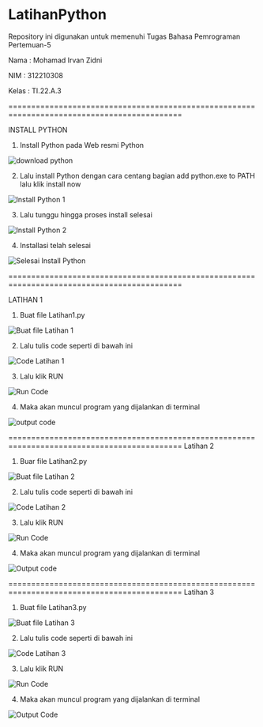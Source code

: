 # LatihanPython

Repository ini digunakan untuk memenuhi Tugas Bahasa Pemrograman Pertemuan-5


Nama : Mohamad Irvan Zidni

NIM : 312210308

Kelas : TI.22.A.3

============================================================================================

INSTALL PYTHON

1. Install Python pada Web resmi Python

![download python](https://user-images.githubusercontent.com/115876072/197432317-7df7e365-fda0-464a-8cfa-b36ba471a331.png)

2. Lalu install Python dengan cara centang bagian add python.exe to PATH lalu klik install now

![Install Python 1](https://user-images.githubusercontent.com/115876072/197432435-94120e98-c88a-4bd0-949a-ea969d4201fa.png)

3. Lalu tunggu hingga proses install selesai

![Install Python 2](https://user-images.githubusercontent.com/115876072/197432515-89b1b381-d46f-4f2a-9cfb-f1cf03e2914d.png)

4. Installasi telah selesai

![Selesai Install Python](https://user-images.githubusercontent.com/115876072/197432555-2a7cb8b7-8fbb-4ac0-b024-f18483162942.png)

============================================================================================

LATIHAN 1

1. Buat file Latihan1.py

![Buat file Latihan 1](https://user-images.githubusercontent.com/115876072/197449864-9ba20a6c-dc3f-4b24-807b-ad9ecbbb7322.png)

2. Lalu tulis code seperti di bawah ini

![Code Latihan 1](https://user-images.githubusercontent.com/115876072/197435347-3551d6fa-430a-45af-b2af-3f1db5700b6e.png)

3. Lalu klik RUN

![Run Code](https://user-images.githubusercontent.com/115876072/197435497-5753fada-5005-4596-ac0b-e552ff6f9163.png)

4. Maka akan muncul program yang dijalankan di terminal

![output code](https://user-images.githubusercontent.com/115876072/197435877-368b5b89-3275-4973-b9a9-4e6be750e3df.png)

============================================================================================
Latihan 2

1. Buar file Latihan2.py

![Buat file Latihan 2](https://user-images.githubusercontent.com/115876072/197449710-7107e682-ebda-4785-95bb-d65cc796227a.png)

2. Lalu tulis code seperti di bawah ini

![Code Latihan 2](https://user-images.githubusercontent.com/115876072/197436540-54e42acc-7bbb-449b-a327-86fee0534c87.png)

3. Lalu klik RUN

![Run Code](https://user-images.githubusercontent.com/115876072/197436828-8271ea76-0f21-49d1-b7b1-88cc1785f332.png)

4. Maka akan muncul program yang dijalankan di terminal

![Output code](https://user-images.githubusercontent.com/115876072/197437053-a7fe2222-c046-4eeb-8f96-53eea1eb7233.png)

============================================================================================
Latihan 3

1. Buat file Latihan3.py

![Buat file Latihan 3](https://user-images.githubusercontent.com/115876072/197450027-83532e4a-6eb7-4530-a54e-a4771b8e26e2.png)

2. Lalu tulis code seperti di bawah ini

![Code Latihan 3](https://user-images.githubusercontent.com/115876072/197450099-5f2b8e34-a608-4222-baf6-905f5269d5bb.png)

3. Lalu klik RUN

![Run Code](https://user-images.githubusercontent.com/115876072/197450193-aeeeaa34-982d-45d4-bcca-088eab696e69.png)

4. Maka akan muncul program yang dijalankan di terminal

![Output Code](https://user-images.githubusercontent.com/115876072/197450418-91809216-5520-4c3e-9764-a653c4442166.png)
